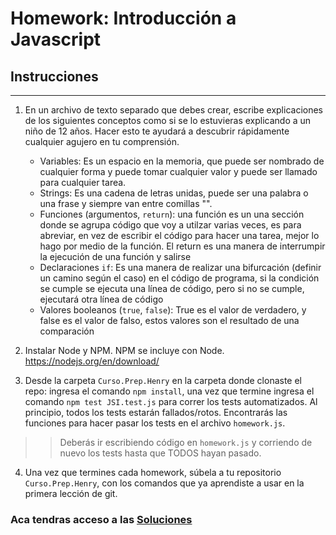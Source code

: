 # Homework: Introducción a Javascript

## Instrucciones
---
1. En un archivo de texto separado que debes crear, escribe explicaciones de los siguientes conceptos como si se lo estuvieras explicando a un niño de 12 años. Hacer esto te ayudará a descubrir rápidamente cualquier agujero en tu comprensión.

	* Variables: Es un espacio en la memoria, que puede ser nombrado de cualquier forma y puede tomar cualquier valor
    y puede ser llamado para cualquier tarea.
	* Strings: Es una cadena de letras unidas, puede ser una palabra o una frase y siempre van entre comillas "".
	* Funciones (argumentos, `return`): una función es un una sección donde se  agrupa código que voy a utilzar varias   veces, es para abreviar, en vez de escribir el código para hacer una tarea, mejor lo hago por medio de la función.
    El return es una manera de interrumpir la ejecución de una función y salirse
	* Declaraciones `if`: Es una manera de realizar una bifurcación (definir un camino según el caso) en el código de programa, si la condición se cumple se ejecuta una línea de código, pero si no se cumple, ejecutará otra línea de código
	* Valores booleanos (`true`, `false`): True es el valor de verdadero, y false es el valor de falso, estos 
valores son el resultado de una comparación


2. Instalar Node y NPM. NPM se incluye con Node. https://nodejs.org/en/download/

3. Desde la carpeta `Curso.Prep.Henry` en la carpeta donde clonaste el repo: ingresa el comando `npm install`, una vez que termine ingresa el comando `npm test JSI.test.js` para correr los tests automatizados. Al principio, todos los tests estarán fallados/rotos. Encontrarás las funciones para hacer pasar los tests en el archivo `homework.js`.

>> Deberás ir escribiendo código en `homework.js` y corriendo de nuevo los tests hasta que TODOS hayan pasado.

4. Una vez que termines cada homework, súbela a tu repositorio `Curso.Prep.Henry`, con los comandos que ya aprendiste a usar en la primera lección de git. 


### Aca tendras acceso a las [Soluciones](https://github.com/atralice/Curso.Prep.Henry/blob/solution/02-JS-I/homework/homework.js)
